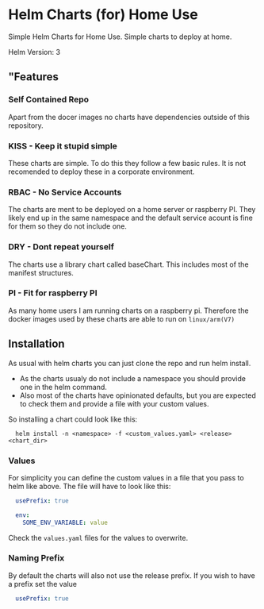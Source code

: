 # Helm Charts (for) Home Use
Simple Helm Charts for Home Use. Simple charts to deploy at home.

Helm Version: 3
  
## "Features

### **Self Contained Repo**
Apart from the docer images no charts have dependencies outside of this repository.

### **KISS** - Keep it stupid simple
These charts are simple. To do this they follow a few basic rules. It is not recomended to deploy these in a corporate environment. 

### **RBAC** - No Service Accounts
The charts are ment to be deployed on a home server or raspberry PI. They likely end up in the same namespace and the default service acount is fine for them so they do not include one.


### **DRY** - Dont repeat yourself
The charts use a library chart called baseChart. This includes most of the manifest structures.


### **PI** - Fit for raspberry PI
As many home users I am running charts on a raspberry pi. Therefore the docker images used by these charts are able to run on `linux/arm(V7)`

## Installation
As usual with helm charts you can just clone the repo and run helm install.  
- As the charts usualy do not include a namespace you should provide one in the helm command.  
- Also most of the charts have opinionated defaults, but you are expected to check them and provide a file with your custom values.

So installing a chart could look like this:
```CLI
  helm install -n <namespace> -f <custom_values.yaml> <release> <chart_dir>
```
### Values
For simplicity you can define the custom values in a file that you pass to helm like above. The file will have to look like this:
```yaml
  usePrefix: true

  env:
    SOME_ENV_VARIABLE: value
```
Check the `values.yaml` files for the values to overwrite. 

### Naming Prefix
By default the charts will also not use the release prefix. If you wish to have a prefix set the value
```yaml
  usePrefix: true 
```

